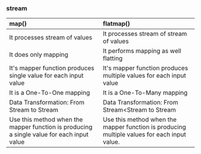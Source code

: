 ### stream

| map() | flatmap() |
| :----- | :------ |
| It processes stream of values | It processes stream of stream of values|
| It does only mapping | It performs mapping as well flatting |
| It's mapper function produces single value for each input value | It's mapper function produces multiple values for each input value |
| It is a One-To-One mapping | It is a One-To-Many mapping |
| Data Transformation: From Stream to Stream | Data Transformation: From Stream<Stream to Stream |
| Use this method when the mapper function is producing a single value for each input value | Use this method when the mapper function is producing multiple values for each input value.

